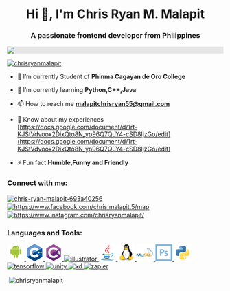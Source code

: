 # <h1 align="center">Hi 👋, I'm Chris Ryan M. Malapit</h1>
<h3 align="center">A passionate frontend developer from Philippines</h3>
<img style="display: block;-webkit-user-select: none;margin: auto;background-color: hsl(0, 0%, 90%);" src="https://i2.wp.com/i.giphy.com/media/OWgDiFQbtizpdLewE5/giphy-downsized.gif?w=770&amp;ssl=1">

<p align="left"> <a href="https://github.com/ryo-ma/github-profile-trophy"><img src="https://github-profile-trophy.vercel.app/?username=chrisryanmalapit" alt="chrisryanmalapit" /></a> </p>

- 🔭 I’m currently Student of **Phinma Cagayan de Oro College**

- 🌱 I’m currently learning **Python,C++,Java**

- 📫 How to reach me **malapitchrisryan55@gmail.com**

- 📄 Know about my experiences [https://docs.google.com/document/d/1rt-KJStVdvoox2DixQto8N_yp96Q7QuY4-cSD8ljzGo/edit](https://docs.google.com/document/d/1rt-KJStVdvoox2DixQto8N_yp96Q7QuY4-cSD8ljzGo/edit)

- ⚡ Fun fact **Humble,Funny and Friendly**

<h3 align="left">Connect with me:</h3>
<p align="left">
<a href="https://linkedin.com/in/chris-ryan-malapit-693a40256" target="blank"><img align="center" src="https://raw.githubusercontent.com/rahuldkjain/github-profile-readme-generator/master/src/images/icons/Social/linked-in-alt.svg" alt="chris-ryan-malapit-693a40256" height="30" width="40" /></a>
<a href="https://fb.com/https://www.facebook.com/chris.malapit.5/map" target="blank"><img align="center" src="https://raw.githubusercontent.com/rahuldkjain/github-profile-readme-generator/master/src/images/icons/Social/facebook.svg" alt="https://www.facebook.com/chris.malapit.5/map" height="30" width="40" /></a>
<a href="https://instagram.com/https://www.instagram.com/chrisryanmalapit/" target="blank"><img align="center" src="https://raw.githubusercontent.com/rahuldkjain/github-profile-readme-generator/master/src/images/icons/Social/instagram.svg" alt="https://www.instagram.com/chrisryanmalapit/" height="30" width="40" /></a>
</p>

<h3 align="left">Languages and Tools:</h3>
<p align="left"> <a href="https://developer.android.com" target="_blank" rel="noreferrer"> <img src="https://raw.githubusercontent.com/devicons/devicon/master/icons/android/android-original-wordmark.svg" alt="android" width="40" height="40"/> </a> <a href="https://www.w3schools.com/cpp/" target="_blank" rel="noreferrer"> <img src="https://raw.githubusercontent.com/devicons/devicon/master/icons/cplusplus/cplusplus-original.svg" alt="cplusplus" width="40" height="40"/> </a> <a href="https://www.w3schools.com/cs/" target="_blank" rel="noreferrer"> <img src="https://raw.githubusercontent.com/devicons/devicon/master/icons/csharp/csharp-original.svg" alt="csharp" width="40" height="40"/> </a> <a href="https://www.adobe.com/in/products/illustrator.html" target="_blank" rel="noreferrer"> <img src="https://www.vectorlogo.zone/logos/adobe_illustrator/adobe_illustrator-icon.svg" alt="illustrator" width="40" height="40"/> </a> <a href="https://www.java.com" target="_blank" rel="noreferrer"> <img src="https://raw.githubusercontent.com/devicons/devicon/master/icons/java/java-original.svg" alt="java" width="40" height="40"/> </a> <a href="https://www.linux.org/" target="_blank" rel="noreferrer"> <img src="https://raw.githubusercontent.com/devicons/devicon/master/icons/linux/linux-original.svg" alt="linux" width="40" height="40"/> </a> <a href="https://www.mysql.com/" target="_blank" rel="noreferrer"> <img src="https://raw.githubusercontent.com/devicons/devicon/master/icons/mysql/mysql-original-wordmark.svg" alt="mysql" width="40" height="40"/> </a> <a href="https://www.photoshop.com/en" target="_blank" rel="noreferrer"> <img src="https://raw.githubusercontent.com/devicons/devicon/master/icons/photoshop/photoshop-line.svg" alt="photoshop" width="40" height="40"/> </a> <a href="https://www.python.org" target="_blank" rel="noreferrer"> <img src="https://raw.githubusercontent.com/devicons/devicon/master/icons/python/python-original.svg" alt="python" width="40" height="40"/> </a> <a href="https://www.tensorflow.org" target="_blank" rel="noreferrer"> <img src="https://www.vectorlogo.zone/logos/tensorflow/tensorflow-icon.svg" alt="tensorflow" width="40" height="40"/> </a> <a href="https://unity.com/" target="_blank" rel="noreferrer"> <img src="https://www.vectorlogo.zone/logos/unity3d/unity3d-icon.svg" alt="unity" width="40" height="40"/> </a> <a href="https://www.adobe.com/products/xd.html" target="_blank" rel="noreferrer"> <img src="https://cdn.worldvectorlogo.com/logos/adobe-xd.svg" alt="xd" width="40" height="40"/> </a> <a href="https://zapier.com" target="_blank" rel="noreferrer"> <img src="https://www.vectorlogo.zone/logos/zapier/zapier-icon.svg" alt="zapier" width="40" height="40"/> </a> </p>

<p>&nbsp;<img align="center" src="https://github-readme-stats.vercel.app/api?username=chrisryanmalapit&show_icons=true&locale=en" alt="chrisryanmalapit" /></p>
